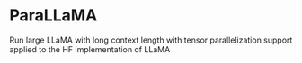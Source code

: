 # ParaLLaMA
Run large LLaMA with long context length with tensor parallelization support applied to the HF implementation of LLaMA
